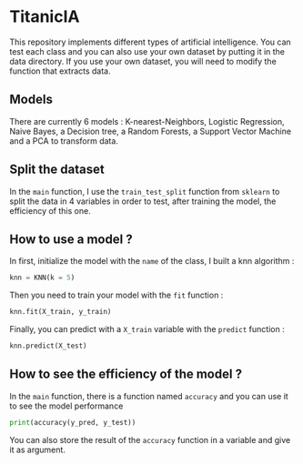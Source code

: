 # TitanicIA

This repository implements different types of artificial intelligence. You can test each class and you can also use your own dataset by putting it in the data directory. If you use your own dataset, you will need to modify the function that extracts data.

## Models

There are currently 6 models : K-nearest-Neighbors, Logistic Regression, Naive Bayes, a Decision tree, a Random Forests, a Support Vector Machine and a PCA to transform data.

## Split the dataset

In the `main` function, I use the `train_test_split` function from `sklearn` to split the data in 4 variables in order to test, after training the model, the efficiency of this one.

## How to use a model ?

In first, initialize the model with the `name` of the class, I built a knn algorithm :
```python
knn = KNN(k = 5)
```

Then you need to train your model with the `fit` function :
```python
knn.fit(X_train, y_train)
```

Finally, you can predict with a `X_train` variable with the `predict` function :
```python
knn.predict(X_test)
```
## How to see the efficiency of the model ?

In the `main` function, there is a function named `accuracy` and you can use it to see the model performance
```python
print(accuracy(y_pred, y_test))
```
You can also store the result of the `accuracy` function in a variable and give it as argument.
